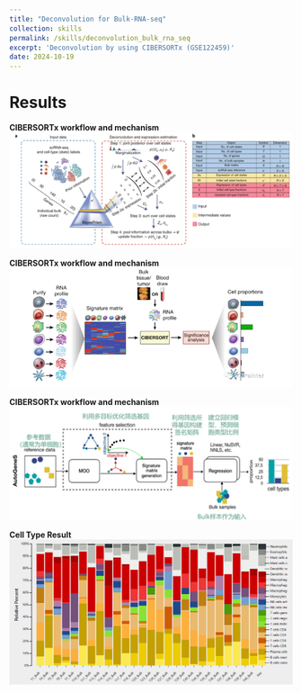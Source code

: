 ```yaml
---
title: "Deconvolution for Bulk-RNA-seq"
collection: skills
permalink: /skills/deconvolution_bulk_rna_seq
excerpt: 'Deconvolution by using CIBERSORTx (GSE122459)'
date: 2024-10-19
---
```


Results
======

**CIBERSORTx workflow and mechanism** <img src="/images/Deconvolution_post_7/post_7_1.png"><br/>

**CIBERSORTx workflow and mechanism** <img src="/images/Deconvolution_post_7/post_7_2.png"><br/>

**CIBERSORTx workflow and mechanism** <img src="/images/Deconvolution_post_7/post_7_3.png"><br/>

**Cell Type Result** <img src="/images/Deconvolution_post_7/post_7_4.png"><br/>

